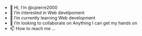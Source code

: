 - 👋 Hi, I’m @cpierre2000
- 👀 I’m interested in Web develpoment 
- 🌱 I’m currently learning Web development
- 💞️ I’m looking to collaborate on Anything I can get my hands on
- 📫 How to reach me ...

<!---
cpierre2000/cpierre2000 is a ✨ special ✨ repository because its `README.md` (this file) appears on your GitHub profile.
You can click the Preview link to take a look at your changes.
--->
